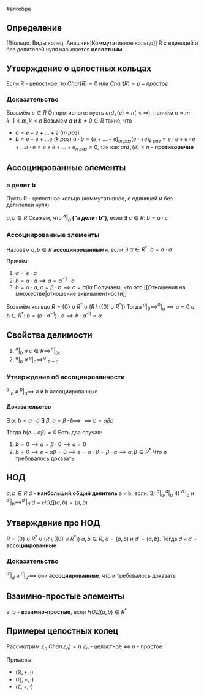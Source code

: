 #алгебра 
## Определение
[[Кольцо. Виды колец. Анашкин|Коммутативное кольцо]] R с единицей и без делителей нуля называется **целостным**.

## Утверждение о целостных кольцах
Если R - целостное, то $Char(R) = 0$ или $Char(R) = p - простое$
### Доказательство
Возьмём $e \in R$
От противного: пусть $ord_+(e) = n( < \infty)$, причём $n = m \cdot k, \ 1 < m, k < n$
Возьмём $a \ и \ b \neq 0 \in R$ такие, что
- $a = e + e + \dots + e \ (m \  раз)$
- $b = e + e + \dots e \ (k \ раз)$
$a \cdot b = (e + \dots + e)_{m \ раз}(e \cdot + e)_{k \ раз} = e \cdot e + e \cdot e + \dots e \cdot e = e + e + \dots + e_{n \ раз} = 0$, так как $ord_+(e) = n$ - **противоречие**

## Ассоциированные элементы
### a делит b
Пусть R - целостное кольцо (коммутативное, с единицей и без делителей нуля)

$a, b \in R$
Скажем, что **$^{a}|_{b}$ ("a делит b")**, если $\exists \ c \in R: \ b = a \cdot c$

### Ассоциированные элементы
Назовём $a, b \in R$ **ассоциированными**, если $\exists \ \alpha \in R^*: \ b = \alpha \cdot a$

Причём:
1) $a = e \cdot a$
2) $b = \alpha \cdot a \implies a = \alpha^{-1} \cdot  b$
3) $b = \alpha \cdot a, \ c = \beta \cdot b \implies c = \alpha \beta a$
Получаем, что это [[Отношения на множестве|отношение эквивалентности]]

Возьмём кольцо $R = \{ 0 \} \cup R^* \cup (R \setminus (\{ 0 \} \cup R^*))$
Тогда $^{a}|_{0} \implies ^{0}|_{a} \implies a = 0$
$a, b \in R^*: \ b = (b \cdot a^{-1}) \cdot a \implies b \cdot a^{-1} = \alpha$

## Свойства делимости
1) $^{a}|_{b} \ и \ c \in R \implies ^{a}|_{bc}$
2) $^{a}|_{b} \ и \ ^{a}|_{c} \implies ^{a}|_{b + c}$

### Утверждение об ассоциированности
$^{a}|_{b} \ и \ ^{b}|_{a} \implies$ a и b ассоциированные

#### Доказательство
$\exists \ \alpha: \ b = \alpha \cdot a$
$\exists \ \beta: \ a = \beta \cdot b \implies$
$\implies b = \alpha \beta b$

Тогда $b (e - \alpha \beta) = 0$
Есть два случая:
1. $b = 0 \implies a = \beta \cdot 0 \implies a = 0$
2. $b \neq 0 \implies e - \alpha \beta = 0 \implies e = \alpha \cdot \beta = \beta \cdot \alpha \implies \alpha, \beta \in R^*$
Что и требовалось доказать

## НОД
$a, b \in R$
d - **наибольший общий делитель** a и b, если:
3) $^{d}|_{a}, ^{d}|_{a}$
4) $^{d'}|_{a}$ и $^{d'}|_{b} \implies ^{d'}|_{d}$
$d = НОД(a, b) = (a, b)$

## Утверждение про НОД
$R = \{ 0 \} \cup R^* \cup (R \setminus (\{ 0 \} \cup R^*))$
$a, b \in R, \ d = (a, b) \ и \ d' = (a, b)$. Тогда $d$ и $d'$ - **ассоциированные**

### Доказательство
$^{d'}|_{d}$ и $^{d}|_{d'} \implies$ они **ассоциированные**, что и требовалось доказать

## Взаимно-простые элементы
a, b - **взаимно-простые**, если $НОД(a, b) \in R^*$

## Примеры целостных колец
Рассмотрим $\mathbb{Z}_n$
$Char(\mathbb{Z}_n) = n$
$\mathbb{Z}_n$ - целостное $\iff$ n - простое

Примеры:
- $(\mathbb{R}, +, \cdot)$
- $(\mathbb{Q}, +, \cdot)$
- $(\mathbb{C}, +, \cdot)$